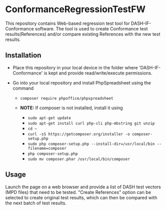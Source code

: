 # ConformanceRegressionTestFW

This repository contains Web-based regression test tool for DASH-IF-Conformance software.
The tool is used to create Conformance test results(References) and/or compare existing References with the new test results.

## Installation

* Place this repository in your local device in the folder where 'DASH-IF-Conformance' is kept and provide read/write/execute permissions.
* Go into your local repository and install PhpSpreadsheet using the command

  * `composer require phpoffice/phpspreadsheet`

  * __NOTE:__ If composer is not installed, install it using

    * `sudo apt-get update`
    * `sudo apt-get install curl php-cli php-mbstring git unzip`
    * `cd ~`
    * `curl -sS https://getcomposer.org/installer -o composer-setup.php`
    * `sudo php composer-setup.php --install-dir=/usr/local/bin --filename=composer`
    * `php composer-setup.php`
    * `sudo mv composer.phar /usr/local/bin/composer`

## Usage

Launch the page on a web browser and provide a list of DASH test vectors (MPD files) that need to be tested.
"Create References" option can be selected to create original test results, which can then be compared with the next batch of test results.
